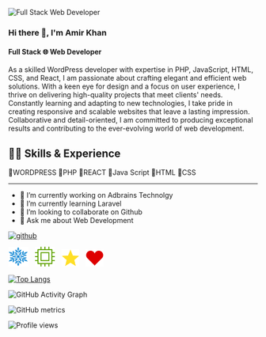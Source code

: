 ![Full Stack Web Developer](https://lh3.googleusercontent.com/pw/AIL4fc9zJQsM_yXG9TYqtGnIA4F54in2mzx1n9fmXbmz5fVVLsELCVLbtPVO_yKY8R9WbGZBSIT3b36GYNR9hbPTeFnKy4O_d2mL0pBG3iiIH1aEUSVPuVyDPQHs9X_zI2GeW86F1qPxmH4ndzC1Xdv73EVFmdGc1dZ8oIBpL79isKxSTpplfPzCGejhMg7A1Qo-IXWGllbGabRh1cS3U29G2uJ78Y140X17CkjfB3WuPLsL7PiyfYojJOihe1VddzYosR4VFHI9Imhe-4YY5lorbAU9bAciLNmZElHHskmQvO53F6UWD8f4NtY2ZQ-glx7E5zqtj9D2GGLeDy0bvDFS3EzrCWDWOqU6YeS1gtSOh6ncwLBUn2hOvxnU6wQLI00Io7w9Y-YeriWWOSHKw7lQWkLhZfR2ZRi4wUArHsfVPRPPs3_ezy5ozC_VfDrTz6mqxGtsYTDXRsR5-0GYCguMvD6aiqXpCN5rM71VoODsxdq93PuOGygC26beDYtvCbHxe09wHlHuT1qjvqtKUAfbxh9c1CqFFRTpWY1JXYZ0q3NgsVWWfg0gMoc3JGbRLG_fGGwla6Xn5DNnkXcKQj2GEA_QSCaRa9uN5WhQEoQcomVoKSfg_ZV_pR9I9lhA830oHV6OLwkII0zAUqRtmEt-YiU5ZaNyboO421EuOWom7KiuP_gkQj-FlznrJ3umIFhoLkDmmV8ztthqDgbKBkbj0cb-fz16AzvUGNQmPj0GWCsIAQUEBDct-3aPOPNinm2NkLkfOTdppt5E1HMr1DOT0ZG6fArQYmZPCIcYM1TUEEVJ41Tz6Y1pT1Hb5fCYSYWO9owfOckvY-OdKOGG5gFujTAbROjn3wrb51Tx6JLZ33cuUnlyuk36p2TIl2Sj9n8rmxOk0D7vJUFqfCvBAbmd7x8_=w1100-h325-s-no?authuser=0)
### Hi there 👋, I'm Amir Khan
#### Full Stack 🌐 Web Developer
As a skilled WordPress developer with expertise in PHP, JavaScript, HTML, CSS, and React, I am passionate about crafting elegant and efficient web solutions. With a keen eye for design and a focus on user experience, I thrive on delivering high-quality projects that meet clients' needs. Constantly learning and adapting to new technologies, I take pride in creating responsive and scalable websites that leave a lasting impression. Collaborative and detail-oriented, I am committed to producing exceptional results and contributing to the ever-evolving world of web development.

## 👨‍🎓 Skills & Experience
💠WORDPRESS
💠PHP
💠REACT
💠Java Script
💠HTML
💠CSS
<hr>

- 🔭 I’m currently working on Adbrains Technolgy 
- 🌱 I’m currently learning Laravel 
- 👯 I’m looking to collaborate on Github 
- 💬 Ask me about Web Development 


[<img src='https://cdn.jsdelivr.net/npm/simple-icons@3.0.1/icons/github.svg' alt='github' height='40'>](https://github.com/amiradbrains)  

<a href='https://archiveprogram.github.com/'><img src='https://raw.githubusercontent.com/acervenky/animated-github-badges/master/assets/acbadge.gif' width='40' height='40'></a> <a href='https://docs.github.com/en/developers'><img src='https://raw.githubusercontent.com/acervenky/animated-github-badges/master/assets/devbadge.gif' width='40' height='40'></a> <a href='https://stars.github.com/'><img src='https://raw.githubusercontent.com/acervenky/animated-github-badges/master/assets/starbadge.gif' width='35' height='35'></a> <a href='https://docs.github.com/en/github/supporting-the-open-source-community-with-github-sponsors'><img src='https://raw.githubusercontent.com/acervenky/animated-github-badges/master/assets/sponsorbadge.gif' width='35' height='35'></a> 

[![Top Langs](https://github-readme-stats.vercel.app/api/top-langs/?username=amiradbrains)](https://github.com/anuraghazra/github-readme-stats)

![GitHub Activity Graph](https://activity-graph.herokuapp.com/graph?username=amiradbrains)  

![GitHub metrics](https://metrics.lecoq.io/amiradbrains)  

![Profile views](https://gpvc.arturio.dev/amiradbrains)  
